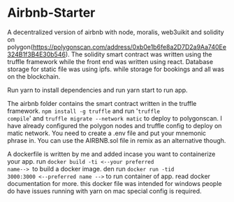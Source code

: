 # Airbnb-Starter

A decentralized version of airbnb with node, moralis, web3uikit and solidity on polygon(https://polygonscan.com/address/0xb0e1b6fe8a2D7D2a9Aa740Ee324B1f3B4E30b546). The solidity smart contract was written using the truffle framework while the front end was written using react. Database storage for static file was using ipfs. while storage for bookings and all was on the blockchain.


Run yarn to install dependencies and run yarn start to run app.

The airbnb folder contains the smart contract written in the truffle framework. <code>npm install -g truffle</code> and run '<code>truffle compile</code>' and <code>truffle migrate --network matic</code> to deploy to polygonscan. I have already configured the polygon nodes  and truffle config to deploy on matic network. You need to create a .env file and put your mnemonic phrase in. You can use the AIRBNB.sol file in remix as an alternative though.

A dockerfile is written by me and added incase you want to containerize your app. run <code>docker build -ti <--your preferred name--> </code>to build a docker image. den run <code>docker run -tid 3000:3000 <--preferred name --></code> to run container of app. read docker documentation for more. this docker file was intended for windows people do have issues running with yarn on mac special config is required.
